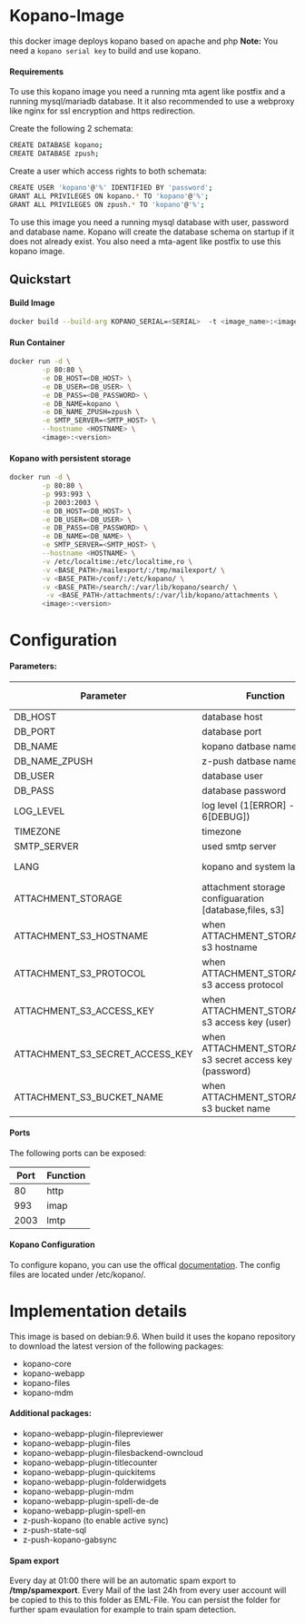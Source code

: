 # Kopano-Image

this docker image deploys kopano based on apache and php
**Note:** You need a `kopano serial key` to build and use kopano.

#### Requirements

To use this kopano image you need a running mta agent like postfix and a running mysql/mariadb database. It it also recommended to use a webproxy like nginx for ssl encryption and https redirection.

Create the following 2 schemata:
```sh
CREATE DATABASE kopano;
CREATE DATABASE zpush;
```

Create a user which access rights to both schemata:
```sh
CREATE USER 'kopano'@'%' IDENTIFIED BY 'password';
GRANT ALL PRIVILEGES ON kopano.* TO 'kopano'@'%';
GRANT ALL PRIVILEGES ON zpush.* TO 'kopano'@'%';
```


To use this image you need a running mysql database with user, password and database name. Kopano will create the database schema on startup if it does not already exist. You also need a mta-agent like postfix to use this kopano image.

## Quickstart

#### Build Image
```sh
docker build --build-arg KOPANO_SERIAL=<SERIAL>  -t <image_name>:<image_version>
```
#### Run Container
```sh
docker run -d \
        -p 80:80 \
        -e DB_HOST=<DB_HOST> \
        -e DB_USER=<DB_USER> \
        -e DB_PASS=<DB_PASSWORD> \
        -e DB_NAME=kopano \
        -e DB_NAME_ZPUSH=zpush \
        -e SMTP_SERVER=<SMTP_HOST> \
        --hostname <HOSTNAME> \
        <image>:<version>
```

#### Kopano with persistent storage
```sh
docker run -d \
        -p 80:80 \
        -p 993:993 \
        -p 2003:2003 \
        -e DB_HOST=<DB_HOST> \
        -e DB_USER=<DB_USER> \
        -e DB_PASS=<DB_PASSWORD> \
        -e DB_NAME=<DB_NAME> \
        -e SMTP_SERVER=<SMTP_HOST> \
        --hostname <HOSTNAME> \
        -v /etc/localtime:/etc/localtime,ro \
        -v <BASE_PATH>/mailexport/:/tmp/mailexport/ \
        -v <BASE_PATH>/conf/:/etc/kopano/ \
        -v <BASE_PATH>/search/:/var/lib/kopano/search/ \
         -v <BASE_PATH>/attachments/:/var/lib/kopano/attachments \
        <image>:<version>
```
# Configuration
#### Parameters:
Parameter | Function| Default Value|
---|---|---|
DB_HOST|database host|
DB_PORT|database port|3306
DB_NAME|kopano datbase name|kopano
DB_NAME_ZPUSH|z-push datbase name|kopano
DB_USER|database user|kopano
DB_PASS|database password|kopano
LOG_LEVEL|log level (1[ERROR] - 6[DEBUG])|3
TIMEZONE|timezone|Europe/Berlin
SMTP_SERVER|used smtp server|
LANG|kopano and system language|de_DE.UTF-8
ATTACHMENT_STORAGE|attachment storage configuaration [database,files, s3]|database
ATTACHMENT_S3_HOSTNAME|when ATTACHMENT_STORAGE=s3, s3 hostname |
ATTACHMENT_S3_PROTOCOL|when ATTACHMENT_STORAGE=s3, s3 access protocol | http
ATTACHMENT_S3_ACCESS_KEY|when ATTACHMENT_STORAGE=s3, s3 access key (user) |
ATTACHMENT_S3_SECRET_ACCESS_KEY|when ATTACHMENT_STORAGE=s3, s3 secret access key (password) |
ATTACHMENT_S3_BUCKET_NAME|when ATTACHMENT_STORAGE=s3, s3 bucket name | kopano-attachments


#### Ports
 The following ports can be exposed:

Port | Function
--- | --- |
80 |http|
993|imap|
2003|lmtp|



#### Kopano Configuration
 To configure kopano, you can use the offical [documentation](https://documentation.kopano.io/). The config files are located under /etc/kopano/.

# Implementation details
This image is based on debian:9.6. When build it uses the kopano repository to download the latest version of the following packages:
- kopano-core
- kopano-webapp
- kopano-files
- kopano-mdm

#### Additional packages:
- kopano-webapp-plugin-filepreviewer
- kopano-webapp-plugin-files
- kopano-webapp-plugin-filesbackend-owncloud
- kopano-webapp-plugin-titlecounter
- kopano-webapp-plugin-quickitems
- kopano-webapp-plugin-folderwidgets
- kopano-webapp-plugin-mdm
- kopano-webapp-plugin-spell-de-de
- kopano-webapp-plugin-spell-en
- z-push-kopano (to enable active sync)
- z-push-state-sql
- z-push-kopano-gabsync
#### Spam export
Every day at 01:00 there will be an automatic spam export to **/tmp/spamexport**. Every Mail of the last 24h from every user account will be copied to this to this folder as EML-File. You can persist the folder for further spam evaulation for example to train spam detection.





